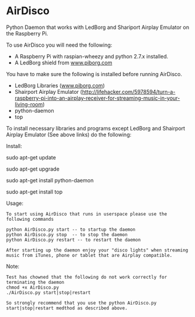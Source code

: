 AirDisco
========

Python Daemon that works with LedBorg and Shariport Airplay Emulator on the Raspberry Pi.

To use AirDisco you will need the following:

* A Raspberry Pi with raspian-wheezy and python 2.7.x installed.
* A LedBorg shield from www.piborg.com

You have to make sure the following is installed before running AirDisco.

* LedBorg Libraries (www.piborg.com)
* Shairport Airplay Emulator (http://lifehacker.com/5978594/turn-a-raspberry-pi-into-an-airplay-receiver-for-streaming-music-in-your-living-room)
* python-daemon 
* top

To install necessary libraries and programs except LedBorg and Shairport Airplay Emulator (See above links) do the following:

Install:

sudo apt-get update 

sudo apt-get upgrade

sudo apt-get install python-daemon

sudo apt-get install top

Usage:

	To start using AirDisco that runs in userspace please use the following commands
	
	python AirDisco.py start -- to startup the daemon
	python AirDisco.py stop  -- to stop the daemon
	python AirDisco.py restart -- to restart the daemon
	
	After starting up the daemon enjoy your "disco lights" when streaming music from iTunes, phone or tablet that are Airplay compatible.
	
Note:

	Test has chowned that the following do not work correctly for terminating the daemon
	chmod +x AirDisco.py
	./AirDisco.py start|stop|restart
	
	So strongly recommend that you use the python AirDisco.py start|stop|restart medthod as described above.
